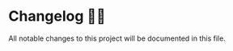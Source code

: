 # Changelog 🐧🎵

All notable changes to this project will be documented in this file.

<!-- generated by git-cliff -->
